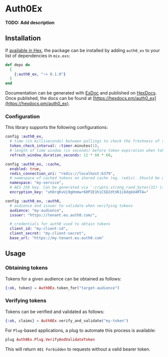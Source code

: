 # Auth0Ex

**TODO: Add description**

## Installation

If [available in Hex](https://hex.pm/docs/publish), the package can be installed
by adding `auth0_ex` to your list of dependencies in `mix.exs`:

```elixir
def deps do
  [
    {:auth0_ex, "~> 0.1.0"}
  ]
end
```

Documentation can be generated with [ExDoc](https://github.com/elixir-lang/ex_doc)
and published on [HexDocs](https://hexdocs.pm). Once published, the docs can
be found at [https://hexdocs.pm/auth0_ex](https://hexdocs.pm/auth0_ex).

### Configuration

This library supports the following configurations:

```elixir
config :auth0_ex,
  # time (in milliseconds) between pollings to check the freshness of tokens, and refresh them if necessary
  token_check_interval: :timer.minutes(1),
  # length of time window (in seconds) before token expiration when token refreshes can happen
  refresh_window_duration_seconds: 12 * 60 * 60,

config :auth0_ex, :cache,
  enabled: true,
  redis_connection_uri: "redis://localhost:6379",
  # namespace of cached tokens on shared cache (eg. redis). Should be unique per service.
  namespace: "my-service",
  # AES 256 key. Can be generated via `:crypto.strong_rand_bytes(32) |> Base.encode64()`.
  encryption_key: "uhOrqKvUi9gHnmwr60P2E1hiCSD2dtXK1i6dqkU4RTA="

config :auth0_ex, :auth0,
  # audience and issuer to validate when verifying tokens
  audience: "my-audience",
  issuer: "https://tenant.eu.auth0.com/",

  # credentials for auth0 used to obtain tokens
  client_id: "my-client-id",
  client_secret: "my-client-secret",
  base_url: "https://my-tenant.eu.auth0.com"

```

## Usage

### Obtaining tokens

Tokens for a given audience can be obtained as follows:

```elixir
{:ok, token} = Auth0Ex.token_for("target-audience")
```

### Verifying tokens

Tokens can be verified and validated as follows:

```elixir
{:ok, claims} = Auth0Ex.verify_and_validate("my-token")
```

For `Plug`-based applications, a plug to automate this process is available:

```elixir
plug Auth0Ex.Plug.VerifyAndValidateToken
```

This will return `401 Forbidden` to requests without a valid bearer token.
